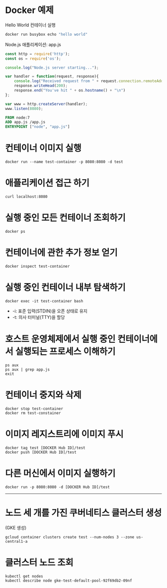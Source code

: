 # Docker 예제

Hello World 컨테이너 실행

```bash
docker run busybox echo "hello world"
```


Node.js 애플리케이션: app.js

```javascript
const http = require('http');
const os = require('os');

console.log("Node.js server starting...");

var handler = function(request, response){
    console.log("Received request from " + request.connection.remoteAddress);
    response.writeHead(200);
    response.end("You've hit " + os.hostname() + "\n")
};

var www = http.createServer(handler);
www.listen(8080);
```


```Dockerfile
FROM node:7
ADD app.js /app.js
ENTRYPOINT ["node", "app.js"]
```

# 컨테이너 이미지 실행

```
docker run --name test-container -p 8080:8080 -d test
```

# 애플리케이션 접근 하기

```
curl localhost:8080
```

# 실행 중인 모든 컨테이너 조회하기

```
docker ps
```

# 컨테이너에 관한 추가 정보 얻기

```
docker inspect test-container
```

# 실행 중인 컨테이너 내부 탐색하기

```
docker exec -it test-container bash
```

- -i: 표준 입력(STDIN)을 오픈 상태로 유지
- -t: 의사 터미널(TTY)을 할당
  
# 호스트 운영체제에서 실행 중인 컨테이너에서 실행되는 프로세스 이해하기

```
ps aux 
ps aux | grep app.js
exit
```

# 컨테이너 중지와 삭제

```
docker stop test-container
docker rm test-constainer
```

# 이미지 레지스트리에 이미지 푸시

```
docker tag test [DOCKER Hub ID]/test
docker push [DOCKER Hub ID]/test
```

# 다른 머신에서 이미지 실행하기

```
docker run -p 8080:8080 -d [DOCKER Hub ID]/test
```

---

# 노드 세 개를 가진 쿠버네티스 클러스터 생성
(GKE 생성)

```
gcloud container clusters create test --num-nodes 3 --zone us-central1-a
```

# 클러스터 노드 조회

```
kubectl get nodes
kubectl describe node gke-test-default-pool-92f69db2-09nf
```
